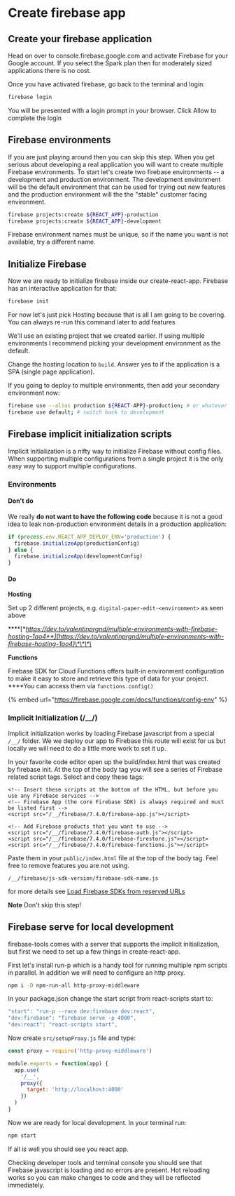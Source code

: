 # Create firebase app

## Create your firebase application

Head on over to console.firebase.google.com and activate Firebase for your Google account. If you select the Spark plan then for moderately sized applications there is no cost.

Once you have activated firebase, go back to the terminal and login:

```bash
firebase login
```

You will be presented with a login prompt in your browser. Click Allow to complete the login

## Firebase environments

If you are just playing around then you can skip this step. When you get serious about developing a real application you will want to create multiple Firebase environments. To start let's create two firebase environments -- a development and production environment. The development environment will be the default environment that can be used for trying out new features and the production environment will the the "stable" customer facing environment.

```bash
firebase projects:create ${REACT_APP}-production
firebase projects:create ${REACT_APP}-development
```

Firebase environment names must be unique, so if the name you want is not available, try a different name.



## Initialize Firebase

Now we are ready to initialize firebase inside our create-react-app. Firebase has an interactive application for that:

```bash
firebase init
```

For now let's just pick Hosting because that is all I am going to be covering. You can always re-run this command later to add features

We'll use an existing project that we created earlier. If using multiple environments I recommend picking your development environment as the default.

Change the hosting location to `build`. Answer yes to if the application is a SPA \(single page application\).

If you going to deploy to multiple environments, then add your secondary environment now:

```bash
firebase use --alias production ${REACT-APP}-production; # or whatever name you ended up picking
firebase use default; # switch back to development
```

## Firebase implicit initialization scripts

Implicit initialization is a nifty way to initialize Firebase without config files. When supporting multiple configurations from a single project it is the only easy way to support multiple configurations.

### Environments

#### Don't do

We really **do not want to have the following code** because it is not a good idea to leak non-production environment details in a production application:

```javascript
if (process.env.REACT_APP_DEPLOY_ENV='production') {
  firebase.initializeApp(productionConfig)
} else {
  firebase.initializeApp(developmentConfig) 
}
```

#### Do

**Hosting**

Set up 2 different projects, e.g. `digital-paper-edit-<environment>` as seen above

\*\*\*\*[**https://dev.to/valentinprgnd/multiple-environments-with-firebase-hosting-1ao4**](https://dev.to/valentinprgnd/multiple-environments-with-firebase-hosting-1ao4)\*\*\*\*

**Functions**

Firebase SDK for Cloud Functions offers built-in environment configuration to make it easy to store and retrieve this type of data for your project. ****You can access them via `functions.config()`

{% embed url="https://firebase.google.com/docs/functions/config-env" %}

### Implicit Initialization \(/\_\_/\)

Implicit initialization works by loading Firebase javascript from a special `/__/` folder. We we deploy our app to Firebase this route will exist for us but locally we will need to do a little more work to set it up.

In your favorite code editor open up the build/index.html that was created by firebase init. At the top of the body tag you will see a series of Firebase related script tags. Select and copy these tags:

```markup
<!-- Insert these scripts at the bottom of the HTML, but before you use any Firebase services -->
<!-- Firebase App (the core Firebase SDK) is always required and must be listed first -->
<script src="/__/firebase/7.4.0/firebase-app.js"></script>

<!-- Add Firebase products that you want to use -->
<script src="/__/firebase/7.4.0/firebase-auth.js"></script>
<script src="/__/firebase/7.4.0/firebase-firestore.js"></script>
<script src="/__/firebase/7.4.0/firebase-functions.js"></script>
```

Paste them in your `public/index.html` file at the top of the body tag. Feel free to remove features you are not using.

`/__/firebase/js-sdk-version/firebase-sdk-name.js`

for more details see [Load Firebase SDKs from reserved URLs](https://firebase.google.com/docs/hosting/reserved-urls?authuser=0)

**Note** Don't skip this step!

## Firebase serve for local development

firebase-tools comes with a server that supports the implicit initialization, but first we need to set up a few things in create-react-app.

First let's install run-p which is a handy tool for running multiple npm scripts in parallel. In addition we will need to configure an http proxy.

```bash
npm i -D npm-run-all http-proxy-middleware
```

In your package.json change the start script from react-scripts start to:

```javascript
"start": "run-p --race dev:firebase dev:react",
"dev:firebase": "firebase serve -p 4000",
"dev:react": "react-scripts start",
```

Now create `src/setupProxy.js` file and type:

```javascript
const proxy = require('http-proxy-middleware')

module.exports = function(app) {
  app.use(
    '/__',
    proxy({
      target: 'http://localhost:4000'
    })
  )
}
```

Now we are ready for local development. In your terminal run:

```bash
npm start
```

If all is well you should see you react app.

Checking developer tools and terminal console you should see that Firebase javascript is loading and no errors are present. Hot reloading works so you can make changes to code and they will be reflected immediately.


